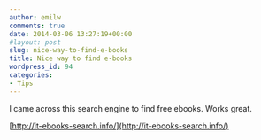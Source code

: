 ```yaml
---
author: emilw
comments: true
date: 2014-03-06 13:27:19+00:00
#layout: post
slug: nice-way-to-find-e-books
title: Nice way to find e-books
wordpress_id: 94
categories:
- Tips
---
```


I came across this search engine to find free ebooks. Works great.

[http://it-ebooks-search.info/](http://it-ebooks-search.info/)


